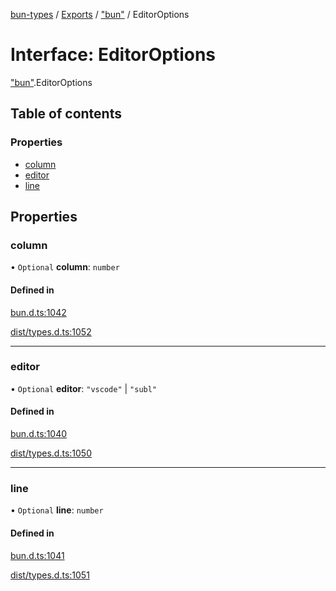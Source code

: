 [bun-types](https://github.com/oven-sh/bun-types/blob/master/api-docs/README.md) / [Exports](https://github.com/oven-sh/bun-types/blob/master/api-docs/modules.md) / ["bun"](https://github.com/oven-sh/bun-types/blob/master/api-docs/modules/bun_.md) / EditorOptions

# Interface: EditorOptions

["bun"](https://github.com/oven-sh/bun-types/blob/master/api-docs/modules/bun_.md).EditorOptions

## Table of contents

### Properties

- [column](https://github.com/oven-sh/bun-types/blob/master/api-docs/interfaces/bun_.EditorOptions.md#column)
- [editor](https://github.com/oven-sh/bun-types/blob/master/api-docs/interfaces/bun_.EditorOptions.md#editor)
- [line](https://github.com/oven-sh/bun-types/blob/master/api-docs/interfaces/bun_.EditorOptions.md#line)

## Properties

### column

• `Optional` **column**: `number`

#### Defined in

[bun.d.ts:1042](https://github.com/valgaze/bun-types/blob/6f8dbf8/bun.d.ts#L1042)

[dist/types.d.ts:1052](https://github.com/valgaze/bun-types/blob/6f8dbf8/dist/types.d.ts#L1052)

___

### editor

• `Optional` **editor**: ``"vscode"`` \| ``"subl"``

#### Defined in

[bun.d.ts:1040](https://github.com/valgaze/bun-types/blob/6f8dbf8/bun.d.ts#L1040)

[dist/types.d.ts:1050](https://github.com/valgaze/bun-types/blob/6f8dbf8/dist/types.d.ts#L1050)

___

### line

• `Optional` **line**: `number`

#### Defined in

[bun.d.ts:1041](https://github.com/valgaze/bun-types/blob/6f8dbf8/bun.d.ts#L1041)

[dist/types.d.ts:1051](https://github.com/valgaze/bun-types/blob/6f8dbf8/dist/types.d.ts#L1051)
